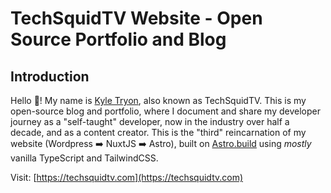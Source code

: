 # TechSquidTV Website - Open Source Portfolio and Blog

## Introduction

Hello 👋! My name is [Kyle Tryon](https://github.com/KyleTryon), also known as TechSquidTV. This is my open-source blog and portfolio, where I document and share my developer journey as a "self-taught" developer, now in the industry over half a decade, and as a content creator. This is the "third" reincarnation of my website (Wordpress ➡️ NuxtJS ➡️ Astro), built on [Astro.build](https://astro.build) using _mostly_ vanilla TypeScript and TailwindCSS.

Visit: [https://techsquidtv.com](https://techsquidtv.com)